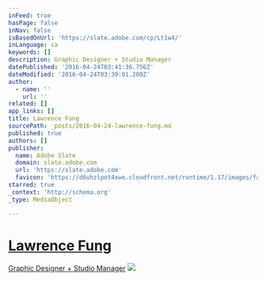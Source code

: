 ```yaml
---
inFeed: true
hasPage: false
inNav: false
isBasedOnUrl: 'https://slate.adobe.com/cp/Lt1w4/'
inLanguage: ca
keywords: []
description: Graphic Designer + Studio Manager
datePublished: '2016-04-24T03:41:36.756Z'
dateModified: '2016-04-24T03:39:01.200Z'
author:
  - name: ''
    url: ''
related: []
app_links: []
title: Lawrence Fung
sourcePath: _posts/2016-04-24-lawrence-fung.md
published: true
authors: []
publisher:
  name: Adobe Slate
  domain: slate.adobe.com
  url: 'https://slate.adobe.com'
  favicon: 'https://d6uhzlpot4xwe.cloudfront.net/runtime/1.17/images/favicon.ico'
starred: true
_context: 'http://schema.org'
_type: MediaObject

---
```

# [Lawrence Fung][0]

[Graphic Designer + Studio Manager][0]
![](https://the-grid-user-content.s3-us-west-2.amazonaws.com/9161ec8d-2c36-4bf6-9109-23f28b10e535.jpg)

[0]: null